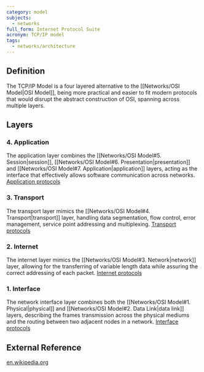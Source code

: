 ```yaml
---
category: model
subjects:
  - networks
full_form: Internet Protocol Suite
acronym: TCP/IP model
tags:
  - networks/architecture
---
```


## Definition
The TCP/IP Model is a four layered alternative to the [[Networks/OSI Model|OSI Model]], being more practical and easier to fit modern protocols that would disrupt the abstract construction of OSI, spanning across multiple layers.

## Layers
### 4. Application
The application layer combines the [[Networks/OSI Model#5. Session|session]], [[Networks/OSI Model#6. Presentation|presentation]] and [[Networks/OSI Model#7. Application|application]] layers, acting as the interface that effectively allows software communication across networks.
[Application protocols](obsidian://search?vault=tech.lib&query=tag%3Anetworks%2Fprotocol%2Fapplication)

### 3. Transport
The transport layer mimics the [[Networks/OSI Model#4. Transport|transport]] layer, handling data segmentation, flow control, error management, service point addressing and multiplexing.
[Transport protocols](obsidian://search?vault=tech.lib&query=tag%3Anetworks%2Fprotocol%2Ftransport)

### 2. Internet
The internet layer mimics the [[Networks/OSI Model#3. Network|network]] layer, allowing for the transferring of variable length data while assuring the correct addressing of each packet.
[Internet protocols](obsidian://search?vault=tech.lib&query=tag%3Anetworks%2Fprotocol%2Finternet)

### 1. Interface
The network interface layer combines both the [[Networks/OSI Model#1. Physical|physical]] and [[Networks/OSI Model#2. Data Link|data link]] layers, describing the frames transmission across the physical mediums and the routing between two adjacent nodes in a network.
[Interface protocols](obsidian://search?vault=tech.lib&query=tag%3Aplataform%2Finterface)

## External Reference
[en.wikipedia.org](https://en.wikipedia.org/wiki/Internet_protocol_suite)